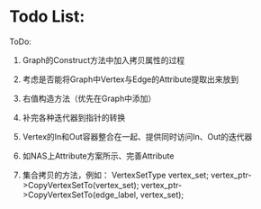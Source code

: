 # Todo List:
ToDo:
1.	Graph的Construct方法中加入拷贝属性的过程

2.	考虑是否能将Graph中Vertex与Edge的Attribute提取出来放到

3.	右值构造方法（优先在Graph中添加）

4.	补完各种迭代器到指针的转换

5.	Vertex的In和Out容器整合在一起、提供同时访问In、Out的迭代器

6.	如NAS上Attribute方案所示、完善Attribute

7.	集合拷贝的方法，例如：
	VertexSetType vertex_set;
	vertex_ptr->CopyVertexSetTo(vertex_set); 
	vertex_ptr->CopyVertexSetTo(edge_label, vertex_set); 
